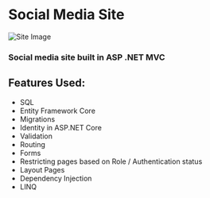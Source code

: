 # Social Media Site
![Site Image](https://cdn.discordapp.com/attachments/1059351267991879770/1080969838316507238/Screenshot_2023-03-02_at_2.46.19_PM.png)

### Social media site built in ASP .NET MVC

## Features Used:
- SQL
- Entity Framework Core
- Migrations
- Identity in ASP.NET Core
- Validation
- Routing
- Forms
- Restricting pages based on Role / Authentication status
- Layout Pages
- Dependency Injection
- LINQ
